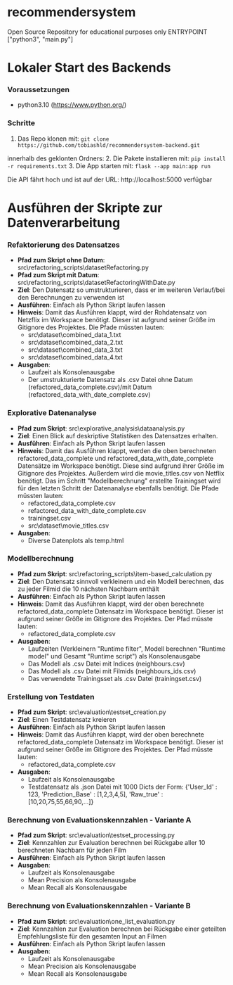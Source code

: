 # recommendersystem
Open Source Repository for educational purposes only 
ENTRYPOINT ["python3", "main.py"]

# Lokaler Start des Backends

### Voraussetzungen 
- python3.10 (https://www.python.org/) 
### Schritte
1. Das Repo klonen mit: `git clone https://github.com/tobiashld/recommendersystem-backend.git`

innerhalb des geklonten Ordners:
2. Die Pakete installieren mit: `pip install -r requirements.txt`
3. Die App starten mit: `flask --app main:app run`

Die API fährt hoch und ist auf der URL: http://localhost:5000 verfügbar

# Ausführen der Skripte zur Datenverarbeitung

### Refaktorierung des Datensatzes
- **Pfad zum Skript ohne Datum**: src\refactoring_scripts\datasetRefactoring.py
- **Pfad zum Skript mit Datum**: src\refactoring_scripts\datasetRefactoringWithDate.py
- **Ziel**: Den Datensatz so umstrukturieren, dass er im weiteren Verlauf/bei den Berechnungen zu verwenden ist
- **Ausführen**: Einfach als Python Skript laufen lassen
- **Hinweis**: Damit das Ausführen klappt, wird der Rohdatensatz von Netzflix im Workspace benötigt. Dieser ist aufgrund seiner Größe im Gitignore des Projektes. Die Pfade müssten lauten:
    - src\dataset\combined_data_1.txt
    - src\dataset\combined_data_2.txt
    - src\dataset\combined_data_3.txt
    - src\dataset\combined_data_4.txt
- **Ausgaben**: 
    - Laufzeit als Konsolenausgabe
    - Der umstrukturierte Datensatz als .csv Datei ohne Datum (refactored_data_complete.csv)/mit Datum (refactored_data_with_date_complete.csv)

### Explorative Datenanalyse
- **Pfad zum Skript**: src\explorative_analysis\dataanalysis.py
- **Ziel**: Einen Blick auf deskriptive Statistiken des Datensatzes erhalten.
- **Ausführen**: Einfach als Python Skript laufen lassen
- **Hinweis**: Damit das Ausführen klappt, werden die oben berechneten refactored_data_complete und refactored_data_with_date_complete Datensätze im Workspace benötigt. Diese sind aufgrund ihrer Größe im Gitignore des Projektes. Außerdem wird die movie_titles.csv von Netflix benötigt. Das im Schritt "Modellberechnung" erstellte Trainingset wird für den letzten Schritt der Datenanalyse ebenfalls benötigt. Die Pfade müssten lauten:
    - refactored_data_complete.csv
    - refactored_data_with_date_complete.csv
    - trainingset.csv
    - src\dataset\movie_titles.csv
- **Ausgaben**: 
    - Diverse Datenplots als temp.html

### Modellberechnung
- **Pfad zum Skript**: src\refactoring_scripts\item-based_calculation.py
- **Ziel**: Den Datensatz sinnvoll verkleinern und ein Modell berechnen, das zu jeder Filmid die 10 nächsten Nachbarn enthält
- **Ausführen**: Einfach als Python Skript laufen lassen
- **Hinweis**: Damit das Ausführen klappt, wird der oben berechnete refactored_data_complete Datensatz im Workspace benötigt. Dieser ist aufgrund seiner Größe im Gitignore des Projektes. Der Pfad müsste lauten:
    - refactored_data_complete.csv
- **Ausgaben**: 
    - Laufzeiten (Verkleinern "Runtime filter", Modell berechnen "Runtime model" und Gesamt "Runtime script") als Konsolenausgabe
    - Das Modell als .csv Datei mit Indices (neighbours.csv)
    - Das Modell als .csv Datei mit Filmids (neighbours_ids.csv)
    - Das verwendete Trainingsset als .csv Datei (trainingset.csv)

### Erstellung von Testdaten 
- **Pfad zum Skript**: src\evaluation\testset_creation.py
- **Ziel**: Einen Testdatensatz kreieren 
- **Ausführen**: Einfach als Python Skript laufen lassen
- **Hinweis**: Damit das Ausführen klappt, wird der oben berechnete refactored_data_complete Datensatz im Workspace benötigt. Dieser ist aufgrund seiner Größe im Gitignore des Projektes. Der Pfad müsste lauten:
    - refactored_data_complete.csv
- **Ausgaben**: 
    - Laufzeit als Konsolenausgabe
    - Testdatensatz als .json Datei mit 1000 Dicts der Form: {'User_Id' : 123, 'Prediction_Base' : [1,2,3,4,5], 'Raw_true' : [10,20,75,55,66,90,...]}

### Berechnung von Evaluationskennzahlen - Variante A  
- **Pfad zum Skript**: src\evaluation\testset_processing.py
- **Ziel**: Kennzahlen zur Evaluation berechnen bei Rückgabe aller 10 berechneten Nachbarn für jeden Film
- **Ausführen**: Einfach als Python Skript laufen lassen
- **Ausgaben**: 
    - Laufzeit als Konsolenausgabe
    - Mean Precision als Konsolenausgabe
    - Mean Recall als Konsolenausgabe

### Berechnung von Evaluationskennzahlen - Variante B  
- **Pfad zum Skript**: src\evaluation\one_list_evaluation.py
- **Ziel**: Kennzahlen zur Evaluation berechnen bei Rückgabe einer geteilten Empfehlungsliste für den gesamten Input an Filmen
- **Ausführen**: Einfach als Python Skript laufen lassen
- **Ausgaben**: 
    - Laufzeit als Konsolenausgabe
    - Mean Precision als Konsolenausgabe
    - Mean Recall als Konsolenausgabe